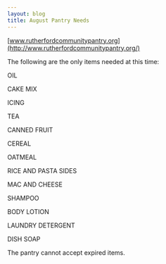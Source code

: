 ```yaml
---
layout: blog
title: August Pantry Needs
---
```


[www.rutherfordcommunitypantry.org](http://www.rutherfordcommunitypantry.org/)

The following are the only items needed at this time: 

OIL

CAKE MIX

ICING

TEA

CANNED FRUIT

CEREAL

OATMEAL

RICE AND PASTA SIDES

MAC AND CHEESE

SHAMPOO

BODY LOTION

LAUNDRY DETERGENT

DISH SOAP

The pantry cannot accept expired items.
